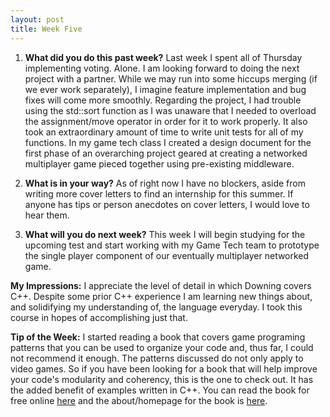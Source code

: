 ```yaml
---
layout: post
title: Week Five
---
```


1. **What did you do this past week?** 
Last week I spent all of Thursday implementing voting. Alone. I am looking forward to doing the next project with a partner. While we may run into some hiccups merging (if we ever work separately), I imagine feature implementation and bug fixes will come more smoothly. Regarding the project, I had trouble using the std::sort function as I was unaware that I needed to overload the assignment/move operator in order for it to work properly. It also took an extraordinary amount of time to write unit tests for all of my functions. In my game tech class I created a design document for the first phase of an overarching project geared at creating a networked multiplayer game pieced together using pre-existing middleware.

2. **What is in your way?** 
As of right now I have no blockers, aside from writing more cover letters to find an internship for this summer. If anyone has tips or person anecdotes on cover letters, I would love to hear them.

3. **What will you do next week?** 
This week I will begin studying for the upcoming test and start working with my Game Tech team to prototype the single player component of our eventually multiplayer networked game.

**My Impressions:**
I appreciate the level of detail in which Downing covers C++. Despite some prior C++ experience I am learning new things about, and solidifying my understanding of, the language everyday. I took this course in hopes of accomplishing just that.

**Tip of the Week:** 
I started reading a book that covers game programing patterns that you can be used to organize your code and, thus far, I could not recommend it enough. The patterns discussed do not only apply to video games. So if you have been looking for a book that will help improve your code's modularity and coherency, this is the one to check out. It has the added benefit of examples written in C++. You can read the book for free online [here](http://gameprogrammingpatterns.com/contents.html) and the about/homepage for the book is [here](http://gameprogrammingpatterns.com/).
